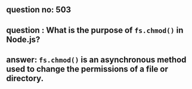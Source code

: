 
      
## question no: 503

## question : What is the purpose of `fs.chmod()` in Node.js?

## answer: `fs.chmod()` is an asynchronous method used to change the permissions of a file or directory.
      
